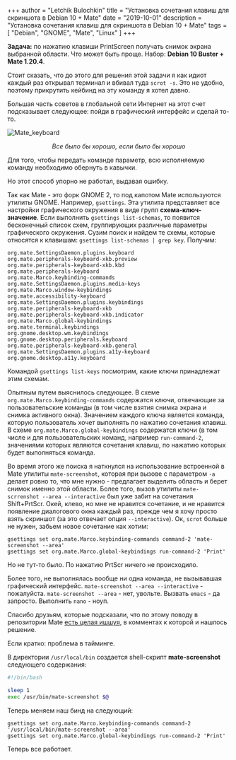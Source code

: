 +++
author = "Letchik Bulochkin"
title = "Установка сочетания клавиш для скриншота в Debian 10 + Mate"
date = "2019-10-01"
description = "Установка сочетания клавиш для скриншота в Debian 10 + Mate"
tags = [
    "Debian",
    "GNOME",
    "Mate",
    "Linux"
]
+++

**Задача:** по нажатию клавиши PrintScreen получать снимок экрана выбранной области. Что может быть проще. Набор: **Debian 10 Buster + Mate 1.20.4**.

Стоит сказать, что до этого для решения этой задачи я как идиот каждый раз открывал терминал и вбивал туда `scrot -s`. Это не удобно, поэтому прикрутить кейбинд на эту команду я хотел давно.

<!--more-->

Большая часть советов в глобальной сети Интернет на этот счет подсказывает следующее: пойди в графический интерфейс и сделай то-то.

![Mate_keyboard](https://sun9-45.userapi.com/c857124/v857124855/7b8/LtCvpWfw7cA.jpg "Интерфейс добавления сочетаний клавиш Mate")
<div style="text-align: center;"><i>Все было бы хорошо, если было бы хорошо</i></div>


Для того, чтобы передать команде параметр, всю исполняемую команду необходимо обернуть в кавычки. 

Но этот способ упорно не работал, выдавая ошибку. 

Так как Mate - это форк GNOME 2, то под капотом Mate используются утилиты GNOME. Например, `gsettings`. Эта утилита представляет все настройки графического окружения в виде групп **схема-ключ-значение**. Если выполнить `gsettings list-schemas`, то появится бесконечный список схем, группирующих различные параметры графического окружения. Сузим поиск и найдем те схемы, которые относятся к клавишам: `gsettings list-schemas | grep key`. Получим:
```
org.mate.SettingsDaemon.plugins.keyboard
org.mate.peripherals-keyboard-xkb.preview
org.mate.peripherals-keyboard-xkb.kbd
org.mate.peripherals-keyboard
org.mate.Marco.keybinding-commands
org.mate.SettingsDaemon.plugins.media-keys
org.mate.Marco.window-keybindings
org.mate.accessibility-keyboard
org.mate.SettingsDaemon.plugins.keybindings
org.mate.peripherals-keyboard-xkb
org.mate.peripherals-keyboard-xkb.indicator
org.mate.Marco.global-keybindings
org.mate.terminal.keybindings
org.gnome.desktop.wm.keybindings
org.gnome.desktop.peripherals.keyboard
org.mate.peripherals-keyboard-xkb.general
org.mate.SettingsDaemon.plugins.a11y-keyboard
org.gnome.desktop.a11y.keyboard
```

Командой `gsettings list-keys` посмотрим, какие ключи принадлежат этим схемам.

Опытным путем выяснилось следующее. В схеме `org.mate.Marco.keybinding-commands` содержатся ключи, отвечающие за пользовательские команды (в том числе взятия снимка экрана и снимка активного окна). Значением каждого ключа является команда, которую пользователь хочет выполнять по нажатию сочетания клавиш. В схеме `org.mate.Marco.global-keybindings` содержатся ключи (в том числе и для пользовательских команд, например `run-command-2`, значениями которых являются сочетания клавиш, по нажатию которых будет выполняться команда.

Во время этого же поиска я наткнулся на использование встроенной в Mate утилиты `mate-screenshot`, которая при вызове с параметром `-a` делает ровно то, что мне нужно - предлагает выделить область и берет снимок именно этой области. Более того, вызов утилиты `mate-scrrenshot --area --interactive` был уже забит на сочетания Shift+PrtScr. Окей, клево, но мне не нравится сочетание, и не нравится появление диалогового окна каждый раз, прежде чем я хочу просто взять скриншот (за это отвечает опция `--interactive`). Ок, `scrot` больше не нужен, забьем новое сочетание как хотим:
```
gsettings set org.mate.Marco.keybinding-commands command-2 'mate-screenshot --area'
gsettings set org.mate.Marco.global-keybindings run-command-2 'Print'
```
Но не тут-то было. По нажатию PrtScr ничего не происходило.

Более того, не выполнялась вообще ни одна команда, не вызывавшая графический интерфейс. `mate-screenshot --area --interactive` - пожалуйста. `mate-screenshot --area` - нет, увольте. Вызвать `emacs` - да запросто. Выполнить `nano` - ноуп.

Спасибо друзьям, которые подсказали, что по этому поводу в репозитории Mate [есть целая ишшуя](https://github.com/mate-desktop/mate-utils/issues/37), в комментах к которой и нашлось решение. 

Если кратко: проблема в тайминге. 

В директории `/usr/local/bin` создается shell-скрипт **mate-screenshot** следующего содержания:
```bash
#!/bin/bash

sleep 1
exec /usr/bin/mate-screenshot $@
```
Теперь меняем наш бинд на следующий:
```
gsettings set org.mate.Marco.keybinding-commands command-2 '/usr/local/bin/mate-screenshot --area'
gsettings set org.mate.Marco.global-keybindings run-command-2 'Print'
```
Теперь все работает.